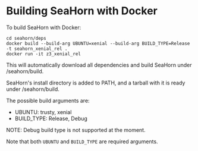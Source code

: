 # Building SeaHorn with Docker

To build SeaHorn with Docker:
```shell
cd seahorn/deps
docker build --build-arg UBUNTU=xenial --build-arg BUILD_TYPE=Release -t seahorn_xenial_rel .
docker run -it z3_xenial_rel
```
This will automatically download all dependencies and build SeaHorn under /seahorn/build.

SeaHorn's install directory is added to PATH, and a tarball with it is ready under /seahorn/build.

The possible build arguments are:
- UBUNTU: trusty, xenial
- BUILD_TYPE: Release, Debug

NOTE: Debug build type is not supported at the moment.

Note that both `UBUNTU` and `BUILD_TYPE` are required arguments.
